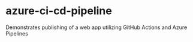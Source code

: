 # azure-ci-cd-pipeline
Demonstrates publishing of a web app utilizing GitHub Actions and Azure Pipelines
